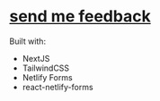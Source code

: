 # [send me feedback](https://contact.george.czabania.com/?product=stayradiated/feedback)

Built with:

- NextJS
- TailwindCSS
- Netlify Forms
- react-netlify-forms
